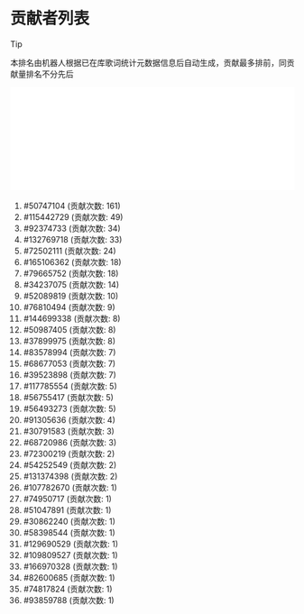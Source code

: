 # 贡献者列表

> [!TIP]
> 本排名由机器人根据已在库歌词统计元数据信息后自动生成，贡献最多排前，同贡献量排名不分先后

![贡献者头像画廊](./CONTRIBUTORS.svg)

1. #50747104 (贡献次数: 161)
2. #115442729 (贡献次数: 49)
3. #92374733 (贡献次数: 34)
4. #132769718 (贡献次数: 33)
5. #72502111 (贡献次数: 24)
6. #165106362 (贡献次数: 18)
7. #79665752 (贡献次数: 18)
8. #34237075 (贡献次数: 14)
9. #52089819 (贡献次数: 10)
10. #76810494 (贡献次数: 9)
11. #144699338 (贡献次数: 8)
12. #50987405 (贡献次数: 8)
13. #37899975 (贡献次数: 8)
14. #83578994 (贡献次数: 7)
15. #68677053 (贡献次数: 7)
16. #39523898 (贡献次数: 7)
17. #117785554 (贡献次数: 5)
18. #56755417 (贡献次数: 5)
19. #56493273 (贡献次数: 5)
20. #91305636 (贡献次数: 4)
21. #30791583 (贡献次数: 3)
22. #68720986 (贡献次数: 3)
23. #72300219 (贡献次数: 2)
24. #54252549 (贡献次数: 2)
25. #131374398 (贡献次数: 2)
26. #107782670 (贡献次数: 1)
27. #74950717 (贡献次数: 1)
28. #51047891 (贡献次数: 1)
29. #30862240 (贡献次数: 1)
30. #58398544 (贡献次数: 1)
31. #129690529 (贡献次数: 1)
32. #109809527 (贡献次数: 1)
33. #166970328 (贡献次数: 1)
34. #82600685 (贡献次数: 1)
35. #74817824 (贡献次数: 1)
36. #93859788 (贡献次数: 1)
